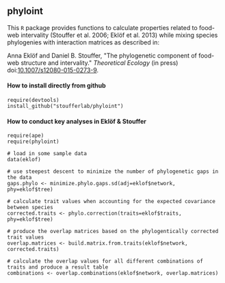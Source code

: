 ## phyloint

This `R` package provides functions to calculate properties related to food-web intervality (Stouffer et al. 2006; Eklöf et al. 2013) while mixing species phylogenies with interaction matrices as described in:

Anna Eklöf and Daniel B. Stouffer, "The phylogenetic component of food-web structure and intervality." *Theoretical Ecology* (in press) doi:[10.1007/s12080-015-0273-9][doi].

#### How to install directly from github

    require(devtools)
    install_github("stoufferlab/phyloint")

#### How to conduct key analyses in Eklöf & Stouffer

    require(ape)
    require(phyloint)
        
    # load in some sample data
    data(eklof)
        
    # use steepest descent to minimize the number of phylogenetic gaps in the data
    gaps.phylo <- minimize.phylo.gaps.sd(adj=eklof$network, phy=eklof$tree)
        
    # calculate trait values when accounting for the expected covariance between species
    corrected.traits <- phylo.correction(traits=eklof$traits, phy=eklof$tree)

    # produce the overlap matrices based on the phylogentically corrected trait values 
    overlap.matrices <- build.matrix.from.traits(eklof$network, corrected.traits)

    # calculate the overlap values for all different combinations of traits and produce a result table 
    combinations <- overlap.combinations(eklof$network, overlap.matrices)

[doi]: http://dx.doi.org/10.1007/s12080-015-0273-9
